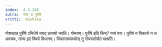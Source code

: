 ```yaml
---
index:  4.3.145
sutra:  गोश् च पुरीषे
vritti:  kashika 
---
```


गोशब्दात् पुरीषे ऽभिधेये मयट् प्रत्ययो भवति। गोमयम्। पुरीषे इति किम्? गव्यं पयः। पुरीषं न विकारो न च अवयवः, तस्य इदं विषये विधानम्। विकारावयवयोस् तु गोपयसोर्यतं वक्ष्यति।

